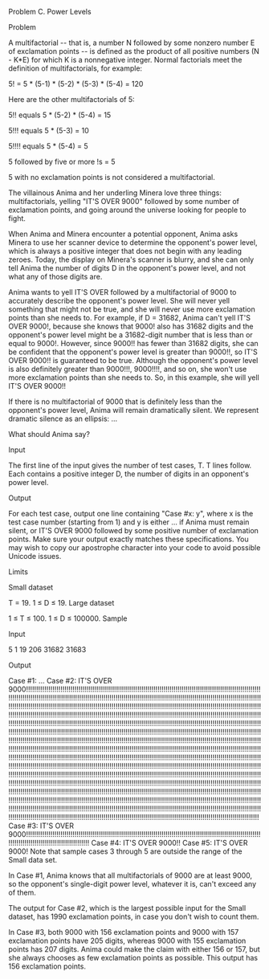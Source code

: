 Problem C. Power Levels

Problem

A multifactorial -- that is, a number N followed by some nonzero number E of exclamation points -- is defined as the product of all positive numbers (N - K*E) for which K is a nonnegative integer. Normal factorials meet the definition of multifactorials, for example:

5! = 5 * (5-1) * (5-2) * (5-3) * (5-4) = 120

Here are the other multifactorials of 5:

5!! equals 5 * (5-2) * (5-4) = 15

5!!! equals 5 * (5-3) = 10

5!!!! equals 5 * (5-4) = 5

5 followed by five or more !s = 5

5 with no exclamation points is not considered a multifactorial.

The villainous Anima and her underling Minera love three things: multifactorials, yelling "IT'S OVER 9000" followed by some number of exclamation points, and going around the universe looking for people to fight.

When Anima and Minera encounter a potential opponent, Anima asks Minera to use her scanner device to determine the opponent's power level, which is always a positive integer that does not begin with any leading zeroes. Today, the display on Minera's scanner is blurry, and she can only tell Anima the number of digits D in the opponent's power level, and not what any of those digits are.

Anima wants to yell IT'S OVER followed by a multifactorial of 9000 to accurately describe the opponent's power level. She will never yell something that might not be true, and she will never use more exclamation points than she needs to. For example, if D = 31682, Anima can't yell IT'S OVER 9000!, because she knows that 9000! also has 31682 digits and the opponent's power level might be a 31682-digit number that is less than or equal to 9000!. However, since 9000!! has fewer than 31682 digits, she can be confident that the opponent's power level is greater than 9000!!, so IT'S OVER 9000!! is guaranteed to be true. Although the opponent's power level is also definitely greater than 9000!!!, 9000!!!!, and so on, she won't use more exclamation points than she needs to. So, in this example, she will yell IT'S OVER 9000!!

If there is no multifactorial of 9000 that is definitely less than the opponent's power level, Anima will remain dramatically silent. We represent dramatic silence as an ellipsis: ...

What should Anima say?

Input

The first line of the input gives the number of test cases, T. T lines follow. Each contains a positive integer D, the number of digits in an opponent's power level.

Output

For each test case, output one line containing "Case #x: y", where x is the test case number (starting from 1) and y is either ... if Anima must remain silent, or IT'S OVER 9000 followed by some positive number of exclamation points. Make sure your output exactly matches these specifications. You may wish to copy our apostrophe character into your code to avoid possible Unicode issues.

Limits

Small dataset

T = 19.
1 ≤ D ≤ 19.
Large dataset

1 ≤ T ≤ 100.
1 ≤ D ≤ 100000.
Sample


Input

5
1
19
206
31682
31683


Output

Case #1: ...
Case #2: IT'S OVER 9000!!!!!!!!!!!!!!!!!!!!!!!!!!!!!!!!!!!!!!!!!!!!!!!!!!!!!!!!!!!!!!!!!!!!!!!!!!!!!!!!!!!!!!!!!!!!!!!!!!!!!!!!!!!!!!!!!!!!!!!!!!!!!!!!!!!!!!!!!!!!!!!!!!!!!!!!!!!!!!!!!!!!!!!!!!!!!!!!!!!!!!!!!!!!!!!!!!!!!!!!!!!!!!!!!!!!!!!!!!!!!!!!!!!!!!!!!!!!!!!!!!!!!!!!!!!!!!!!!!!!!!!!!!!!!!!!!!!!!!!!!!!!!!!!!!!!!!!!!!!!!!!!!!!!!!!!!!!!!!!!!!!!!!!!!!!!!!!!!!!!!!!!!!!!!!!!!!!!!!!!!!!!!!!!!!!!!!!!!!!!!!!!!!!!!!!!!!!!!!!!!!!!!!!!!!!!!!!!!!!!!!!!!!!!!!!!!!!!!!!!!!!!!!!!!!!!!!!!!!!!!!!!!!!!!!!!!!!!!!!!!!!!!!!!!!!!!!!!!!!!!!!!!!!!!!!!!!!!!!!!!!!!!!!!!!!!!!!!!!!!!!!!!!!!!!!!!!!!!!!!!!!!!!!!!!!!!!!!!!!!!!!!!!!!!!!!!!!!!!!!!!!!!!!!!!!!!!!!!!!!!!!!!!!!!!!!!!!!!!!!!!!!!!!!!!!!!!!!!!!!!!!!!!!!!!!!!!!!!!!!!!!!!!!!!!!!!!!!!!!!!!!!!!!!!!!!!!!!!!!!!!!!!!!!!!!!!!!!!!!!!!!!!!!!!!!!!!!!!!!!!!!!!!!!!!!!!!!!!!!!!!!!!!!!!!!!!!!!!!!!!!!!!!!!!!!!!!!!!!!!!!!!!!!!!!!!!!!!!!!!!!!!!!!!!!!!!!!!!!!!!!!!!!!!!!!!!!!!!!!!!!!!!!!!!!!!!!!!!!!!!!!!!!!!!!!!!!!!!!!!!!!!!!!!!!!!!!!!!!!!!!!!!!!!!!!!!!!!!!!!!!!!!!!!!!!!!!!!!!!!!!!!!!!!!!!!!!!!!!!!!!!!!!!!!!!!!!!!!!!!!!!!!!!!!!!!!!!!!!!!!!!!!!!!!!!!!!!!!!!!!!!!!!!!!!!!!!!!!!!!!!!!!!!!!!!!!!!!!!!!!!!!!!!!!!!!!!!!!!!!!!!!!!!!!!!!!!!!!!!!!!!!!!!!!!!!!!!!!!!!!!!!!!!!!!!!!!!!!!!!!!!!!!!!!!!!!!!!!!!!!!!!!!!!!!!!!!!!!!!!!!!!!!!!!!!!!!!!!!!!!!!!!!!!!!!!!!!!!!!!!!!!!!!!!!!!!!!!!!!!!!!!!!!!!!!!!!!!!!!!!!!!!!!!!!!!!!!!!!!!!!!!!!!!!!!!!!!!!!!!!!!!!!!!!!!!!!!!!!!!!!!!!!!!!!!!!!!!!!!!!!!!!!!!!!!!!!!!!!!!!!!!!!!!!!!!!!!!!!!!!!!!!!!!!!!!!!!!!!!!!!!!!!!!!!!!!!!!!!!!!!!!!!!!!!!!!!!!!!!!!!!!!!!!!!!!!!!!!!!!!!!!!!!!!!!!!!!!!!!!!!!!!!!!!!!!!!!!!!!!!!!!!!!!!!!!!!!!!!!!!!!!!!!!!!!!!!!!!!!!!!!!!!!!!!!!!!!!!!!!!!!!!!!!!!!!!!!!!!!!!!!!!!!!!!!!!!!!!!!!!!!!!!!!!!!!!!!!!!!!!!!!!!!!!!!!!!!!!!!!!!!!!!!!!!!!!!!!!!!!!!!!!!!!!!!!!!!!!!!!!!!!!!!!!!!!!!!!!!!!!!!!!!!!!!!!!!!!!!!!!!!!!!!!!!!!!!!!!!!!!!!!!!!!!!!!!!!!!!!!!!!!!!!!!!!!!!!!!!!!!!!!!!!!!!!!!!!!!!!!!!!!!!!!!!!!!!!!!!!!!!!!!!!!!!!!!!!!!!!!!!!!!!!!!!!!!!!!!!!!!!!!!!!!!!!!!!!!!!!!!!!!!!!!!!!!!!!!!!!!!!!!!!!!!!!!!!!!!!!!!!!!!!!!!!!!!!!!!!!!!!!!!!!!!!
Case #3: IT'S OVER 9000!!!!!!!!!!!!!!!!!!!!!!!!!!!!!!!!!!!!!!!!!!!!!!!!!!!!!!!!!!!!!!!!!!!!!!!!!!!!!!!!!!!!!!!!!!!!!!!!!!!!!!!!!!!!!!!!!!!!!!!!!!!!!!!!!!!!!!!!!!!!!!!!!!!!!!!!!!!!
Case #4: IT'S OVER 9000!!
Case #5: IT'S OVER 9000!
Note that sample cases 3 through 5 are outside the range of the Small data set.

In Case #1, Anima knows that all multifactorials of 9000 are at least 9000, so the opponent's single-digit power level, whatever it is, can't exceed any of them.

The output for Case #2, which is the largest possible input for the Small dataset, has 1990 exclamation points, in case you don't wish to count them.

In Case #3, both 9000 with 156 exclamation points and 9000 with 157 exclamation points have 205 digits, whereas 9000 with 155 exclamation points has 207 digits. Anima could make the claim with either 156 or 157, but she always chooses as few exclamation points as possible. This output has 156 exclamation points.